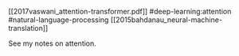 [[2017vaswani_attention-transformer.pdf]]
#deep-learning:attention #natural-language-processing
[[2015bahdanau_neural-machine-translation]]

See my notes on attention. 

